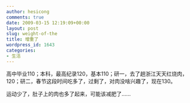 ```yaml
---
author: hesicong
comments: true
date: 2009-03-15 12:19:09+00:00
layout: post
slug: weight-of-the
title: 增重了
wordpress_id: 1643
categories:
- 生活
---
```


高中毕业110；本科，最高纪录120，基本110；研一，去了趟浙江天天红烧肉，120；研二，春节这段时间吃多了，过剩了，对肉没啥兴趣了，现在130。

运动少了，肚子上的肉也多了起来，可能该减肥了……
